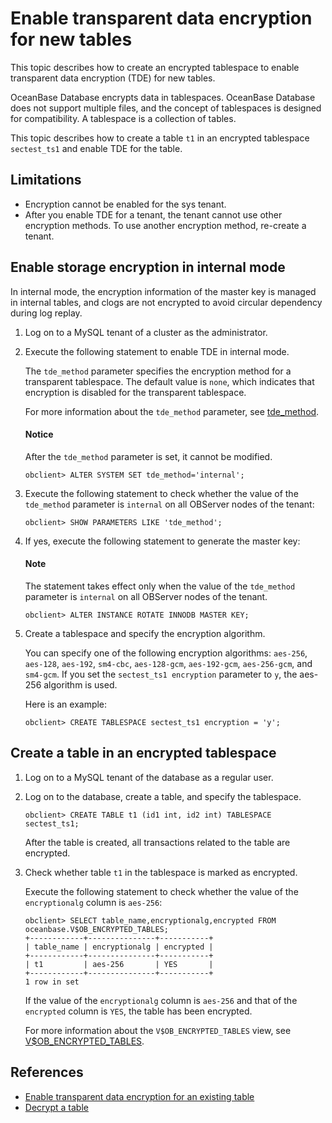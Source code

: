 # Enable transparent data encryption for new tables

This topic describes how to create an encrypted tablespace to enable transparent data encryption (TDE) for new tables.

OceanBase Database encrypts data in tablespaces. OceanBase Database does not support multiple files, and the concept of tablespaces is designed for compatibility. A tablespace is a collection of tables.

This topic describes how to create a table `t1` in an encrypted tablespace `sectest_ts1` and enable TDE for the table.

## Limitations

* Encryption cannot be enabled for the sys tenant.
* After you enable TDE for a tenant, the tenant cannot use other encryption methods. To use another encryption method, re-create a tenant.

## Enable storage encryption in internal mode

In internal mode, the encryption information of the master key is managed in internal tables, and clogs are not encrypted to avoid circular dependency during log replay.

1. Log on to a MySQL tenant of a cluster as the administrator.

2. Execute the following statement to enable TDE in internal mode.

   The `tde_method` parameter specifies the encryption method for a transparent tablespace. The default value is `none`, which indicates that encryption is disabled for the transparent tablespace.

   For more information about the `tde_method` parameter, see [tde_method](../../../../700.reference/800.configuration-items-and-system-variables/100.system-configuration-items/400.tenant-level-configuration-items/3400.tde_method.md).

     <main id="notice" type='notice'>
       <h4>Notice</h4>
       <p>After the <code>tde_method</code> parameter is set, it cannot be modified. </p>
      </main>

   ```shell
   obclient> ALTER SYSTEM SET tde_method='internal';
   ```

3. Execute the following statement to check whether the value of the `tde_method` parameter is `internal` on all OBServer nodes of the tenant:

   ```shell
   obclient> SHOW PARAMETERS LIKE 'tde_method';
   ```

4. If yes, execute the following statement to generate the master key:

      <main id="notice" type='explain'>
       <h4>Note</h4>
       <p>The statement takes effect only when the value of the <code>tde_method</code> parameter is <code>internal</code> on all OBServer nodes of the tenant. </p>
      </main>

   ```shell
   obclient> ALTER INSTANCE ROTATE INNODB MASTER KEY;
   ```

5. Create a tablespace and specify the encryption algorithm.

   You can specify one of the following encryption algorithms: `aes-256`, `aes-128`, `aes-192`, `sm4-cbc`, `aes-128-gcm`, `aes-192-gcm`, `aes-256-gcm`, and `sm4-gcm`. If you set the `sectest_ts1 encryption` parameter to `y`, the aes-256 algorithm is used.

   Here is an example:

   ```shell
   obclient> CREATE TABLESPACE sectest_ts1 encryption = 'y';
   ```

## Create a table in an encrypted tablespace

1. Log on to a MySQL tenant of the database as a regular user.

2. Log on to the database, create a table, and specify the tablespace.

   ```shell
   obclient> CREATE TABLE t1 (id1 int, id2 int) TABLESPACE sectest_ts1;
   ```

   After the table is created, all transactions related to the table are encrypted.

3. Check whether table `t1` in the tablespace is marked as encrypted.

   Execute the following statement to check whether the value of the `encryptionalg` column is `aes-256`:

   ```shell
   obclient> SELECT table_name,encryptionalg,encrypted FROM oceanbase.V$OB_ENCRYPTED_TABLES;
   +------------+---------------+-----------+
   | table_name | encryptionalg | encrypted |
   +------------+---------------+-----------+
   | t1         | aes-256       | YES       |
   +------------+---------------+-----------+
   1 row in set
   ```

   If the value of the `encryptionalg` column is `aes-256` and that of the `encrypted` column is `YES`, the table has been encrypted.

   For more information about the `V$OB_ENCRYPTED_TABLES` view, see [V$OB_ENCRYPTED_TABLES](../../../../700.reference/700.system-views/400.system-view-of-mysql-mode/300.performance-view-of-mysql-mode/9100.v-encrypted_tables-of-mysql-mode.md).

## References

* [Enable transparent data encryption for an existing table](../200.data-storage-encryption-of-mysql-mode/200.set-storage-encryption-for-existing-tables-of-mysql-mode.md)
* [Decrypt a table](../200.data-storage-encryption-of-mysql-mode/300.unencrypt-of-mysql-mode.md)
